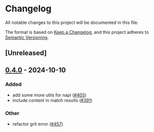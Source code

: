 # Changelog

All notable changes to this project will be documented in this file.

The format is based on [Keep a Changelog](https://keepachangelog.com/en/1.0.0/),
and this project adheres to [Semantic Versioning](https://semver.org/spec/v2.0.0.html).

## [Unreleased]

## [0.4.0](https://github.com/getgrit/gritql/compare/grit-util-v0.3.0...grit-util-v0.4.0) - 2024-10-10

### Added

- add some more utils for napi ([#405](https://github.com/getgrit/gritql/pull/405))
- include content in match results ([#391](https://github.com/getgrit/gritql/pull/391))

### Other

- refactor grit error ([#457](https://github.com/getgrit/gritql/pull/457))
